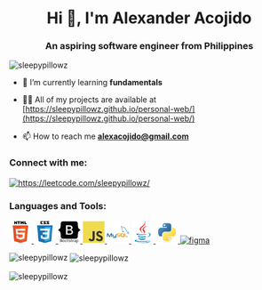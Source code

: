 <h1 align="center">Hi 👋, I'm Alexander Acojido</h1>
<h3 align="center">An aspiring software engineer from Philippines</h3>

<p align="left"> <img src="https://komarev.com/ghpvc/?username=sleepypillowz&label=Profile%20views&color=0e75b6&style=flat" alt="sleepypillowz" /> </p>

- 🌱 I’m currently learning **fundamentals**

- 👨‍💻 All of my projects are available at [https://sleepypillowz.github.io/personal-web/](https://sleepypillowz.github.io/personal-web/)

- 📫 How to reach me **alexacojido@gmail.com**

<h3 align="left">Connect with me:</h3>
<p align="left">
<a href="https://www.leetcode.com/https://leetcode.com/sleepypillowz/" target="blank"><img align="center" src="https://raw.githubusercontent.com/rahuldkjain/github-profile-readme-generator/master/src/images/icons/Social/leet-code.svg" alt="https://leetcode.com/sleepypillowz/" height="30" width="40"/></a>
</p>

<h3 align="left">Languages and Tools:</h3>
<p align="left">
  
  <a href="https://www.w3.org/html/" target="_blank" rel="noreferrer">
    <img src="https://raw.githubusercontent.com/devicons/devicon/master/icons/html5/html5-original-wordmark.svg" alt="html5" width="40" height="40"/>
  </a>
  
  <a href="https://www.w3schools.com/css/" target="_blank" rel="noreferrer">
    <img src="https://raw.githubusercontent.com/devicons/devicon/master/icons/css3/css3-original-wordmark.svg" alt="css3" width="40" height="40"/>
  </a>
  
  <a href="https://getbootstrap.com" target="_blank" rel="noreferrer">
    <img src="https://raw.githubusercontent.com/devicons/devicon/master/icons/bootstrap/bootstrap-plain-wordmark.svg" alt="bootstrap" width="40" height="40"/>
  </a>
  
  <a href="https://developer.mozilla.org/en-US/docs/Web/JavaScript" target="_blank" rel="noreferrer">
    <img src="https://raw.githubusercontent.com/devicons/devicon/master/icons/javascript/javascript-original.svg" alt="javascript" width="40" height="40"/>
  </a>
  
  <a href="https://www.mysql.com/" target="_blank" rel="noreferrer">
    <img src="https://raw.githubusercontent.com/devicons/devicon/master/icons/mysql/mysql-original-wordmark.svg" alt="mysql" width="40" height="40"/>
  </a>

  <a href="https://www.java.com" target="_blank" rel="noreferrer">
    <img src="https://raw.githubusercontent.com/devicons/devicon/master/icons/java/java-original.svg" alt="java" width="40" height="40"/>
  </a>

  <a href="https://www.python.org" target="_blank" rel="noreferrer">
    <img src="https://raw.githubusercontent.com/devicons/devicon/master/icons/python/python-original.svg" alt="python" width="40" height="40"/>
  </a>
  
  <a href="https://www.figma.com/" target="_blank" rel="noreferrer">
    <img src="https://www.vectorlogo.zone/logos/figma/figma-icon.svg" alt="figma" width="40" height="40"/>
  </a>
  
</p>

<p><img align="left" src="https://github-readme-stats.vercel.app/api/top-langs?username=sleepypillowz&show_icons=true&locale=en&layout=compact" alt="sleepypillowz" /></p>

<p>&nbsp;<img align="center" src="https://github-readme-stats.vercel.app/api?username=sleepypillowz&show_icons=true&locale=en" alt="sleepypillowz" /></p>

<p><img align="center" src="https://github-readme-streak-stats.herokuapp.com/?user=sleepypillowz&" alt="sleepypillowz" /></p>

